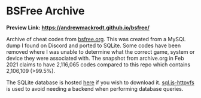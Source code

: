 # BSFree Archive

**Preview Link: https://andrewmackrodt.github.io/bsfree/**

Archive of cheat codes from [bsfree.org](https://web.archive.org/web/20210225044111/http://bsfree.org/). This was
created from a MySQL dump I found on Discord and ported to SQLite. Some codes have been removed where I was unable to
determine what the correct game, system or device they were associated with. The snapshot from archive.org in Feb 2021
claims to have 2,116,065 codes compared to this repo which contains 2,106,109 (>99.5%).

The SQLite database is hosted [here](https://static.mackrodt.io/files/bsfree.4cfee26.db) if you wish to download
it. [sql.js-httpvfs](https://github.com/phiresky/sql.js-httpvfs) is used to avoid needing a backend when performing
database queries.
